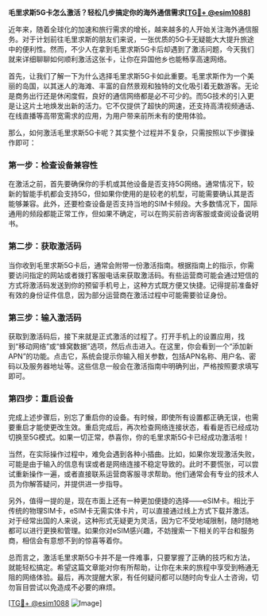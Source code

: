 **毛里求斯5G卡怎么激活？轻松几步搞定你的海外通信需求[[TG💪+ @esim1088](https://t.me/s/esim1088)]**

近年来，随着全球化的加速和旅行需求的增长，越来越多的人开始关注海外通信服务。对于计划前往毛里求斯的朋友们来说，一张优质的5G卡无疑能大大提升旅途中的便利性。然而，不少人在拿到毛里求斯5G卡后却遇到了激活问题，今天我们就来详细聊聊如何顺利激活这张卡，让你在异国他乡也能畅享高速网络。

首先，让我们了解一下为什么选择毛里求斯5G卡如此重要。毛里求斯作为一个美丽的岛国，以其迷人的海滩、丰富的自然景观和独特的文化吸引着无数游客。无论是商务出行还是休闲度假，良好的通信网络都是必不可少的。而5G技术的引入更是让这片土地焕发出新的活力。它不仅提供了超快的网速，还支持高清视频通话、在线直播等高带宽需求的应用，为用户带来前所未有的使用体验。

那么，如何激活毛里求斯5G卡呢？其实整个过程并不复杂，只需按照以下步骤操作即可：

### 第一步：检查设备兼容性

在激活之前，首先要确保你的手机或其他设备是否支持5G网络。通常情况下，较新的智能手机都会支持5G，但如果你使用的是较老的机型，可能需要确认其是否能够兼容。此外，还要检查设备是否支持当地的SIM卡频段。大多数情况下，国际通用的频段都能正常工作，但如果不确定，可以在购买前咨询客服或查阅设备说明书。

### 第二步：获取激活码

当你收到毛里求斯5G卡后，通常会附带一份激活指南。根据指南上的指示，你需要访问指定的网站或者拨打客服电话来获取激活码。有些运营商可能会通过短信的方式将激活码发送到你的预留手机号上，这种方式既方便又快捷。记得提前准备好有效的身份证件信息，因为部分运营商在激活过程中可能需要验证身份。

### 第三步：输入激活码

获取到激活码后，接下来就是正式激活的过程了。打开手机上的设置应用，找到“移动网络”或“蜂窝数据”选项，然后点击进入。在这里，你会看到一个“添加新APN”的功能。点击它，系统会提示你输入相关参数，包括APN名称、用户名、密码以及服务器地址等。这些信息一般会在激活指南中明确列出，严格按照要求填写即可。

### 第四步：重启设备

完成上述步骤后，别忘了重启你的设备。有时候，即使所有设置都正确无误，也需要重启才能使更改生效。重启完成后，再次检查网络连接状态，看看是否已经成功切换至5G模式。如果一切正常，恭喜你，你的毛里求斯5G卡已经成功激活啦！

当然，在实际操作过程中，难免会遇到各种小插曲。比如，如果你发现激活失败，可能是由于输入的信息有误或者是网络连接不稳定导致的。此时不要慌张，可以尝试重新操作一遍，或者直接联系运营商客服寻求帮助。他们通常会有专业的技术人员为你解答疑问，并提供进一步指导。

另外，值得一提的是，现在市面上还有一种更加便捷的选择——eSIM卡。相比于传统的物理SIM卡，eSIM卡无需实体卡片，可以直接通过线上方式下载并激活。对于经常出国的人来说，这种形式无疑更为灵活，因为它不受地域限制，随时随地都可以进行更换和管理。如果你对eSIM感兴趣，不妨搜索一下相关的平台和服务商，相信会有意想不到的惊喜等着你。

总而言之，激活毛里求斯5G卡并不是一件难事，只要掌握了正确的技巧和方法，就能轻松搞定。希望这篇文章能对你有所帮助，让你在未来的旅程中享受到畅通无阻的网络体验。最后，再次提醒大家，有任何疑问都可以随时向专业人士咨询，切勿盲目尝试以免造成不必要的麻烦。

[[TG💪+ @esim1088](https://t.me/s/esim1088) ![Image](https://i.postimg.cc/4NQfJmqS/Snipaste-2025-05-13-00-14-12.png)]